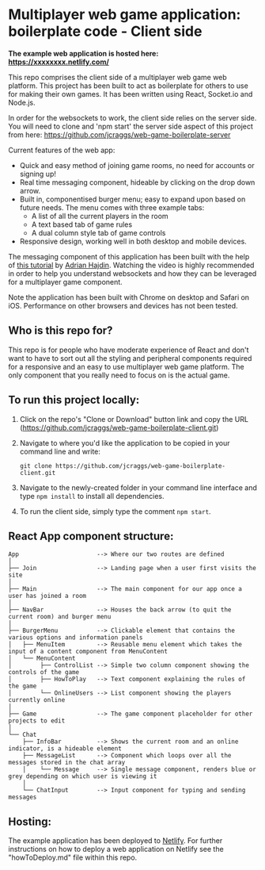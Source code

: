 # Multiplayer web game application: boilerplate code - Client side

**The example web application is hosted here: https://xxxxxxxx.netlify.com/**

This repo comprises the client side of a multiplayer web game web platform. This project has been built to act as boilerplate for others to use for making their own games. It has been written using React, Socket.io and Node.js.

In order for the websockets to work, the client side relies on the server side. You will need to clone and 'npm start' the server side aspect of this project from here: https://github.com/jcraggs/web-game-boilerplate-server

Current features of the web app:

- Quick and easy method of joining game rooms, no need for accounts or signing up!
- Real time messaging component, hideable by clicking on the drop down arrow.
- Built in, componentised burger menu; easy to expand upon based on future needs. The menu comes with three example tabs:
  - A list of all the current players in the room
  - A text based tab of game rules
  - A dual column style tab of game controls
- Responsive design, working well in both desktop and mobile devices.

The messaging component of this application has been built with the help of [this tutorial](https://www.youtube.com/watch?v=ZwFA3YMfkoc) by [Adrian Hajdin](https://github.com/adrianhajdin/project_chat_application). Watching the video is highly recommended in order to help you understand websockets and how they can be leveraged for a multiplayer game component.

Note the application has been built with Chrome on desktop and Safari on iOS. Performance on other browsers and devices has not been tested.

## Who is this repo for?

This repo is for people who have moderate experience of React and don't want to have to sort out all the styling and peripheral components required for a responsive and an easy to use multiplayer web game platform. The only component that you really need to focus on is the actual game.

## To run this project locally:

1. Click on the repo's "Clone or Download" button link and copy the URL (https://github.com/jcraggs/web-game-boilerplate-client.git)
2. Navigate to where you'd like the application to be copied in your command line and write:

   ```
   git clone https://github.com/jcraggs/web-game-boilerplate-client.git
   ```

3. Navigate to the newly-created folder in your command line interface and type `npm install` to install all dependencies.

4. To run the client side, simply type the comment `npm start`.

## React App component structure:

```raw
App                      --> Where our two routes are defined
│
├── Join                 --> Landing page when a user first visits the site
│
├── Main                 --> The main component for our app once a user has joined a room
│
├── NavBar               --> Houses the back arrow (to quit the current room) and burger menu
│
├── BurgerMenu           --> Clickable element that contains the various options and information panels
│   ├── MenuItem         --> Reusable menu element which takes the input of a content component from MenuContent
│   └── MenuContent
│        ├── ControlList --> Simple two column component showing the controls of the game
│        ├── HowToPlay   --> Text component explaining the rules of the game
│        └── OnlineUsers --> List component showing the players currently online
│
├── Game                 --> The game component placeholder for other projects to edit
│
└── Chat
    ├── InfoBar          --> Shows the current room and an online indicator, is a hideable element
    ├── MessageList      --> Component which loops over all the messages stored in the chat array
    │    └── Message     --> Single message component, renders blue or grey depending on which user is viewing it
    │
    └── ChatInput        --> Input component for typing and sending messages
```

## Hosting:

The example application has been deployed to [Netlify](https://www.netlify.com/). For further instructions on how to deploy a web application on Netlify see the "howToDeploy.md" file within this repo.
